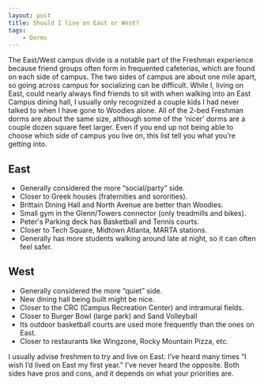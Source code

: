 ```yaml
---
layout: post
title: Should I live on East or West?
tags:
    - Dorms
---
```


The East/West campus divide is a notable part of the Freshman experience because friend groups often form in frequented cafeterias, which are found on each side of campus. The two sides of campus are about one mile apart, so going across campus for socializing can be difficult. While I, living on East, could nearly always find friends to sit with when walking into an East Campus dining hall, I usually only recognized a couple kids I had never talked to when I have gone to Woodies alone. All of the 2-bed Freshman dorms are about the same size, although some of the ‘nicer’ dorms are a couple dozen square feet larger. Even if you end up not being able to choose which side of campus you live on, this list tell you what you’re getting into.


East
----

+ Generally considered the more “social/party” side.
+ Closer to Greek houses (fraternities and sororities).
+ Brittain Dining Hall and North Avenue are better than Woodies.
+ Small gym in the Glenn/Towers connector (only treadmills and bikes).
+ Peter's Parking deck has Basketball and Tennis courts.
+ Closer to Tech Square, Midtown Atlanta, MARTA stations.
+ Generally has more students walking around late at night, so it can often feel safer.



West
----

+ Generally considered the more “quiet” side.
+ New dining hall being built might be nice.
+ Closer to the CRC (Campus Recreation Center) and intramural fields.
+ Closer to Burger Bowl (large park) and Sand Volleyball
+ Its outdoor basketball courts are used more frequently than the ones on East.
+ Closer to restaurants like Wingzone, Rocky Mountain Pizza, etc.

I usually advise freshmen to try and live on East. I’ve heard many times “I wish I’d lived on East my first year.” I’ve never heard the opposite. Both sides have pros and cons, and it depends on what your priorities are.
